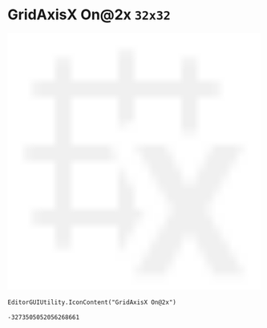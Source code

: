 # GridAxisX On@2x `32x32`
<img src="/img/GridAxisX%20On@2x.png" width=512 height=512>

``` CSharp
EditorGUIUtility.IconContent("GridAxisX On@2x")
```
```
-3273505052056268661
```

